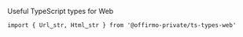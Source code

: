 Useful TypeScript types for Web

```
import { Url‿str, Html‿str } from '@offirmo-private/ts-types-web'
```
